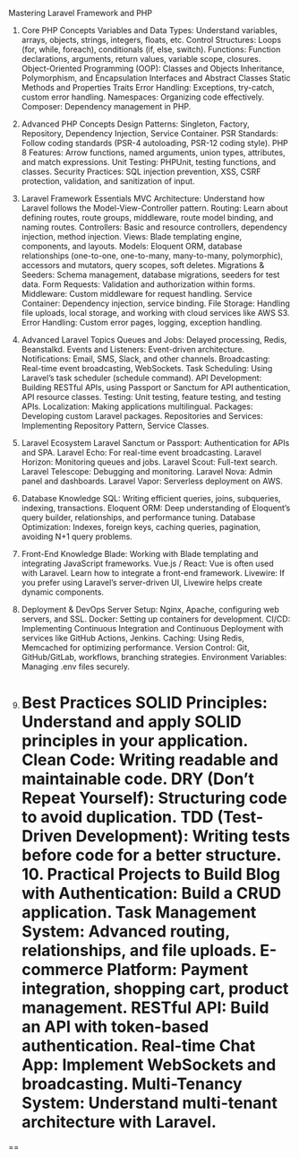 Mastering Laravel Framework and PHP

1. Core PHP Concepts
   Variables and Data Types: Understand variables, arrays, objects, strings, integers, floats, etc.
   Control Structures: Loops (for, while, foreach), conditionals (if, else, switch).
   Functions: Function declarations, arguments, return values, variable scope, closures.
   Object-Oriented Programming (OOP):
   Classes and Objects
   Inheritance, Polymorphism, and Encapsulation
   Interfaces and Abstract Classes
   Static Methods and Properties
   Traits
   Error Handling: Exceptions, try-catch, custom error handling.
   Namespaces: Organizing code effectively.
   Composer: Dependency management in PHP.

2. Advanced PHP Concepts
   Design Patterns: Singleton, Factory, Repository, Dependency Injection, Service Container.
   PSR Standards: Follow coding standards (PSR-4 autoloading, PSR-12 coding style).
   PHP 8 Features: Arrow functions, named arguments, union types, attributes, and match expressions.
   Unit Testing: PHPUnit, testing functions, and classes.
   Security Practices: SQL injection prevention, XSS, CSRF protection, validation, and sanitization of input.

3. Laravel Framework Essentials
   MVC Architecture: Understand how Laravel follows the Model-View-Controller pattern.
   Routing: Learn about defining routes, route groups, middleware, route model binding, and naming routes.
   Controllers: Basic and resource controllers, dependency injection, method injection.
   Views: Blade templating engine, components, and layouts.
   Models: Eloquent ORM, database relationships (one-to-one, one-to-many, many-to-many, polymorphic), accessors and mutators, query scopes, soft deletes.
   Migrations & Seeders: Schema management, database migrations, seeders for test data.
   Form Requests: Validation and authorization within forms.
   Middleware: Custom middleware for request handling.
   Service Container: Dependency injection, service binding.
   File Storage: Handling file uploads, local storage, and working with cloud services like AWS S3.
   Error Handling: Custom error pages, logging, exception handling.

4. Advanced Laravel Topics
   Queues and Jobs: Delayed processing, Redis, Beanstalkd.
   Events and Listeners: Event-driven architecture.
   Notifications: Email, SMS, Slack, and other channels.
   Broadcasting: Real-time event broadcasting, WebSockets.
   Task Scheduling: Using Laravel’s task scheduler (schedule command).
   API Development: Building RESTful APIs, using Passport or Sanctum for API authentication, API resource classes.
   Testing: Unit testing, feature testing, and testing APIs.
   Localization: Making applications multilingual.
   Packages: Developing custom Laravel packages.
   Repositories and Services: Implementing Repository Pattern, Service Classes.

5. Laravel Ecosystem
   Laravel Sanctum or Passport: Authentication for APIs and SPA.
   Laravel Echo: For real-time event broadcasting.
   Laravel Horizon: Monitoring queues and jobs.
   Laravel Scout: Full-text search.
   Laravel Telescope: Debugging and monitoring.
   Laravel Nova: Admin panel and dashboards.
   Laravel Vapor: Serverless deployment on AWS.

6. Database Knowledge
   SQL: Writing efficient queries, joins, subqueries, indexing, transactions.
   Eloquent ORM: Deep understanding of Eloquent’s query builder, relationships, and performance tuning.
   Database Optimization: Indexes, foreign keys, caching queries, pagination, avoiding N+1 query problems.

7. Front-End Knowledge
   Blade: Working with Blade templating and integrating JavaScript frameworks.
   Vue.js / React: Vue is often used with Laravel. Learn how to integrate a front-end framework.
   Livewire: If you prefer using Laravel’s server-driven UI, Livewire helps create dynamic components.

8. Deployment & DevOps
   Server Setup: Nginx, Apache, configuring web servers, and SSL.
   Docker: Setting up containers for development.
   CI/CD: Implementing Continuous Integration and Continuous Deployment with services like GitHub Actions, Jenkins.
   Caching: Using Redis, Memcached for optimizing performance.
   Version Control: Git, GitHub/GitLab, workflows, branching strategies.
   Environment Variables: Managing .env files securely.
9. Best Practices
   SOLID Principles: Understand and apply SOLID principles in your application.
   Clean Code: Writing readable and maintainable code.
   DRY (Don’t Repeat Yourself): Structuring code to avoid duplication.
   TDD (Test-Driven Development): Writing tests before code for a better structure. 10. Practical Projects to Build
   Blog with Authentication: Build a CRUD application.
   Task Management System: Advanced routing, relationships, and file uploads.
   E-commerce Platform: Payment integration, shopping cart, product management.
   RESTful API: Build an API with token-based authentication.
   Real-time Chat App: Implement WebSockets and broadcasting.
   Multi-Tenancy System: Understand multi-tenant architecture with Laravel.
   ============================================
==
